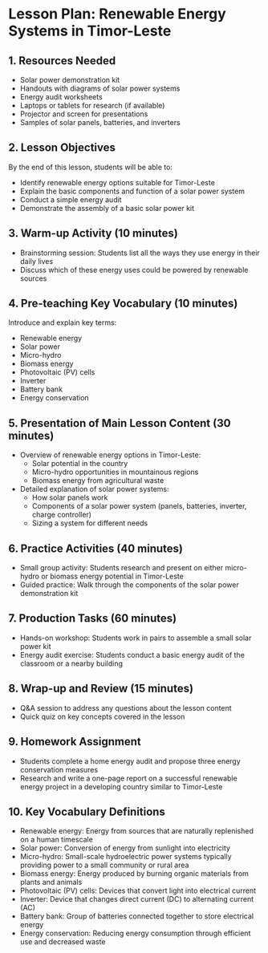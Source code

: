 # Lesson Plan: Renewable Energy Systems in Timor-Leste

## 1. Resources Needed

- Solar power demonstration kit
- Handouts with diagrams of solar power systems
- Energy audit worksheets
- Laptops or tablets for research (if available)
- Projector and screen for presentations
- Samples of solar panels, batteries, and inverters

## 2. Lesson Objectives

By the end of this lesson, students will be able to:
- Identify renewable energy options suitable for Timor-Leste
- Explain the basic components and function of a solar power system
- Conduct a simple energy audit
- Demonstrate the assembly of a basic solar power kit

## 3. Warm-up Activity (10 minutes)

- Brainstorming session: Students list all the ways they use energy in their daily lives
- Discuss which of these energy uses could be powered by renewable sources

## 4. Pre-teaching Key Vocabulary (10 minutes)

Introduce and explain key terms:
- Renewable energy
- Solar power
- Micro-hydro
- Biomass energy
- Photovoltaic (PV) cells
- Inverter
- Battery bank
- Energy conservation

## 5. Presentation of Main Lesson Content (30 minutes)

- Overview of renewable energy options in Timor-Leste:
  * Solar potential in the country
  * Micro-hydro opportunities in mountainous regions
  * Biomass energy from agricultural waste
- Detailed explanation of solar power systems:
  * How solar panels work
  * Components of a solar power system (panels, batteries, inverter, charge controller)
  * Sizing a system for different needs

## 6. Practice Activities (40 minutes)

- Small group activity: Students research and present on either micro-hydro or biomass energy potential in Timor-Leste
- Guided practice: Walk through the components of the solar power demonstration kit

## 7. Production Tasks (60 minutes)

- Hands-on workshop: Students work in pairs to assemble a small solar power kit
- Energy audit exercise: Students conduct a basic energy audit of the classroom or a nearby building

## 8. Wrap-up and Review (15 minutes)

- Q&A session to address any questions about the lesson content
- Quick quiz on key concepts covered in the lesson

## 9. Homework Assignment

- Students complete a home energy audit and propose three energy conservation measures
- Research and write a one-page report on a successful renewable energy project in a developing country similar to Timor-Leste

## 10. Key Vocabulary Definitions

- Renewable energy: Energy from sources that are naturally replenished on a human timescale
- Solar power: Conversion of energy from sunlight into electricity
- Micro-hydro: Small-scale hydroelectric power systems typically providing power to a small community or rural area
- Biomass energy: Energy produced by burning organic materials from plants and animals
- Photovoltaic (PV) cells: Devices that convert light into electrical current
- Inverter: Device that changes direct current (DC) to alternating current (AC)
- Battery bank: Group of batteries connected together to store electrical energy
- Energy conservation: Reducing energy consumption through efficient use and decreased waste